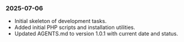 ### 2025-07-06
- Initial skeleton of development tasks.
- Added initial PHP scripts and installation utilities.
- Updated AGENTS.md to version 1.0.1 with current date and status.
